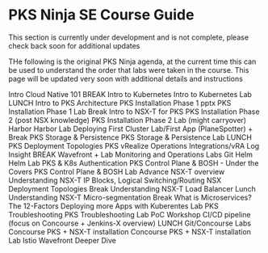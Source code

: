 # PKS Ninja SE Course Guide

This section is currently under development and is not complete, please check back soon for additional updates

THe following is the original PKS Ninja agenda, at the current time this can be used to understand the order that labs were taken in the course. This page will be updated very soon with additional details and instructions

Intro
Cloud Native 101
BREAK
Intro to Kubernetes
Intro to Kubernetes Lab
LUNCH
Intro to PKS Architecture
PKS Installation Phase 1 pptx
PKS Installation Phase 1 Lab
Break
Intro to NSX-T for PKS
PKS Installation Phase 2 (post NSX knowledge)
PKS Installation Phase 2 Lab (might carryover)
Harbor
Harbor Lab
Deploying First Cluster Lab/First App (PlaneSpotter) + Break
PKS Storage & Persistence
PKS Storage & Persistence Lab
LUNCH
PKS Deployment Topologies
PKS vRealize Operations Integrations/vRA
Log Insight 
BREAK
Wavefront + Lab
Monitoring and Operations Labs
Git
Helm
Helm Lab
PKS & K8s Authentication
PKS Control Plane & BOSH - Under the Covers
PKS Control Plane & BOSH Lab
Advance NSX-T overview
Understanding NSX-T IP Blocks, Logical Switching/Routing
NSX Deployment Topologies
Break
Understanding NSX-T Load Balancer
Lunch
Understanding NSX-T Micro-segmentation
Break
What is Microservices?
The 12-Factors
Deploying more Apps with Kuberentes Lab
PKS Troubleshooting
PKS Troubleshooting Lab
PoC Workshop
CI/CD pipeline (focus on Concourse + Jenkins-X overview)
LUNCH
Git/Concourse Labs
Concourse PKS + NSX-T installation
Concourse PKS + NSX-T installation Lab
Istio
Wavefront Deeper Dive

